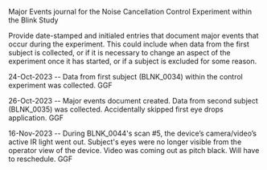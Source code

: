 Major Events journal for the Noise Cancellation Control Experiment within the Blink Study

Provide date-stamped and initialed entries that document major events that occur during the experiment. This could include when data from the first subject is collected, or if it is necessary to change an aspect of the experiment once it has started, or if a subject is excluded for some reason.

24-Oct-2023 -- Data from first subject (BLNK_0034) within the control experiment was collected. GGF

26-Oct-2023 -- Major events document created. Data from second subject (BLNK_0035) was collected. Accidentally skipped first eye drops application. GGF

16-Nov-2023 -- During BLNK_0044's scan #5, the device’s camera/video’s active IR light went out. Subject's eyes were no longer visible from the operator view of the device. Video was coming out as pitch black. Will have to reschedule. GGF
